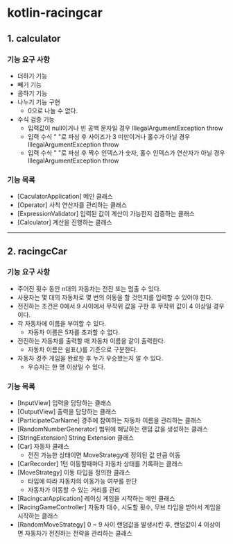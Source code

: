 # kotlin-racingcar
## 1. calculator
### 기능 요구 사항
* 더하기 기능
* 빼기 기능
* 곱하기 기능
* 나누기 기능 구현
    * 0으로 나눌 수 없다.
* 수식 검증 기능
    * 입력값이 null이거나 빈 공백 문자일 경우 IllegalArgumentException throw
    * 입력 수식 " "로 파싱 후 사이즈가 3 미만이거나 홀수가 아닐 경우 IllegalArgumentException throw
    * 입력 수식 " "로 파싱 후 짝수 인덱스가 숫자, 홀수 인덱스가 연산자가 아닐 경우 IllegalArgumentException throw

### 기능 목록
* [CaculatorApplication] 메인 클래스
* [Operator] 사칙 연산자를 관리하는 클래스
* [ExpressionValidator] 입력된 값이 계산이 가능한지 검증하는 클래스
* [Calculator] 계산을 진행하는 클래스

---

## 2. racingcCar
### 기능 요구 사항
* 주어진 횟수 동안 n대의 자동차는 전진 또는 멈출 수 있다.
* 사용자는 몇 대의 자동차로 몇 번의 이동을 할 것인지를 입력할 수 있어야 한다.
* 전진하는 조건은 0에서 9 사이에서 무작위 값을 구한 후 무작위 값이 4 이상일 경우이다.
* 각 자동차에 이름을 부여할 수 있다. 
  * 자동차 이름은 5자를 초과할 수 없다. 
* 전진하는 자동차를 출력할 때 자동차 이름을 같이 출력한다. 
  * 자동차 이름은 쉼표(,)를 기준으로 구분한다. 
* 자동차 경주 게임을 완료한 후 누가 우승했는지 알 수 있다.
  * 우승자는 한 명 이상일 수 있다.

### 기능 목록
* [InputView] 입력을 담당하는 클래스
* [OutputView] 출력을 담당하는 클래스
* [ParticipateCarName] 경주에 참여하는 자동차 이름을 관리하는 클래스
* [RandomNumberGenerator] 범위에 해당하는 랜덤 값을 생성하는 클래스
* [StringExtension] String Extension 클래스
* [Car] 자동차 클래스
  * 전진 가능한 상태이면 MoveStrategy에 정의된 값 만큼 이동
* [CarRecorder] 1턴 이동할때마다 자동차 상태를 기록하는 클래스
* [MoveStrategy] 이동 타입을 정의한 클래스
  * 타입에 따라 자동차의 이동가능 여부를 판단
  * 자동차가 이동할 수 있는 거리를 관리
* [RacingcarApplication] 레이싱 게임을 시작하는 메인 클래스
* [RacingGameController] 자동차 대수, 시도할 횟수, 무브 타입을 받아서 게임을 시작하는 클래스
* [RandomMoveStrategy] 0 ~ 9 사이 랜덤값을 발생시킨 후, 랜덤값이 4 이상이면 자동차가 전진하는 전략을 관리하는 클래스
